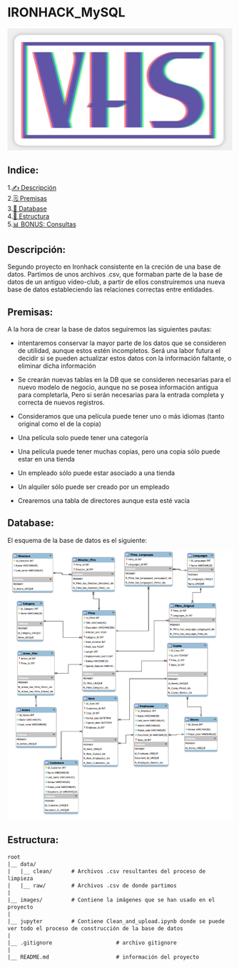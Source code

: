 # IRONHACK_MySQL

<div style="text-align:center">
    <img src="./images/VHS.png" alt="portada">
</div>

## Indice:
1.[✍️ Descripción](#descripcion)\
2.[🗒️ Premisas](#premisas)\
3.[💾 Database](#database)\
4.[📁 Estructura](#Estructura)\
5.[📊 BONUS: Consultas](#consultas)


## Descripción:<a name="descripcion"/>


Segundo proyecto en Ironhack consistente en la creción de una base de datos. Partimos de unos archivos .csv, que formaban parte de la base de datos de un antiguo video-club, a partir de ellos construiremos una nueva base de datos estableciendo las relaciones correctas entre entidades.

## Premisas:<a name="premisas"/>

A la hora de crear la base de datos seguiremos las siguientes pautas:

* intentaremos conservar la mayor parte de los datos que se consideren de utilidad, aunque estos estén incompletos. Será una labor futura el decidir si se pueden actualizar estos datos con la información faltante, o eliminar dicha información

- Se crearán nuevas tablas en la DB que se consideren necesarias para el nuevo modelo de negocio, aunque no se posea información antigua para completarla, Pero si serán necesarias para la entrada completa y correcta de nuevos registros.

- Consideramos que una película puede tener uno o más idiomas (tanto original como el de la copia)

- Una película solo puede tener una categoría

- Una película puede tener muchas copias, pero una copia sólo puede estar en una tienda

- Un empleado sólo puede estar asociado a una tienda

- Un alquiler sólo puede ser creado por un empleado

- Crearemos una tabla de directores aunque esta esté vacía

## Database: <a name="database"/>

El esquema de la base de datos es el siguiente:

<div style="text-align:center">
    <img src="./images/DBVC.png" alt="portada">
</div>

## Estructura:

```
root 
|__ data/                           
|   |__ clean/      # Archivos .csv resultantes del proceso de limpieza
|   |__ raw/        # Archivos .csv de donde partimos 
|
|__ images/         # Contiene la imágenes que se han usado en el proyecto   
|
|__ jupyter         # Contiene Clean_and_upload.ipynb donde se puede ver todo el proceso de construcción de la base de datos
|
|__ .gitignore                    # archivo gitignore     
|
|__ README.md                     # información del proyecto

```

